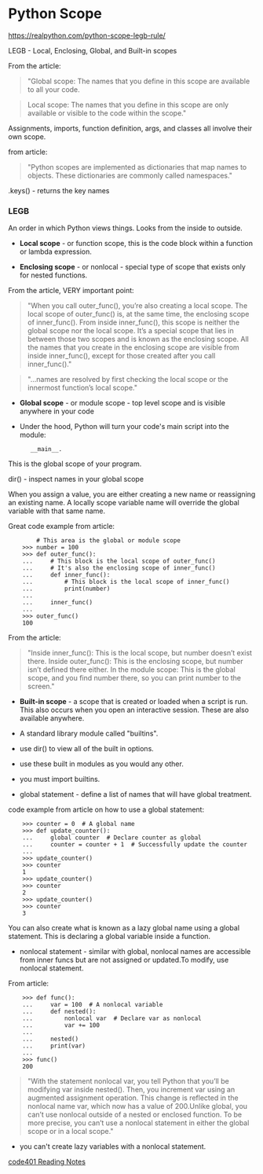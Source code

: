 # Python Scope

https://realpython.com/python-scope-legb-rule/

LEGB - Local, Enclosing, Global, and Built-in scopes

From the article:
> "Global scope: The names that you define in this scope are available to all your code.

> Local scope: The names that you define in this scope are only available or visible to the code within the scope."

Assignments, imports, function definition, args, and classes all involve their own scope.

from article:

> "Python scopes are implemented as dictionaries that map names to objects. These dictionaries are commonly called namespaces."

.keys() - returns the key names

### LEGB

An order in which Python views things. Looks from the inside to outside.

- **Local scope** - or function scope, this is the code block within a function or lambda expression.

- **Enclosing scope** - or nonlocal - special type of scope that exists only for nested functions.

From the article, VERY important point:
> "When you call outer_func(), you’re also creating a local scope. The local scope of outer_func() is, at the same time, the enclosing scope of inner_func(). From inside inner_func(), this scope is neither the global scope nor the local scope. It’s a special scope that lies in between those two scopes and is known as the enclosing scope. All the names that you create in the enclosing scope are visible from inside inner_func(), except for those created after you call inner_func()."

> "...names are resolved by first checking the local scope or the innermost function’s local scope."

- **Global scope** - or module scope - top level scope and is visible anywhere in your code

- Under the hood, Python will turn your code's main script into the module:

         __main__. 


This is the global scope of your program.

dir() - inspect names in your global scope

When you assign a value, you are either creating a new name or reassigning an existing name. A locally scope variable name will override the global variable with that same name.

Great code example from article:

            # This area is the global or module scope
        >>> number = 100
        >>> def outer_func():
        ...     # This block is the local scope of outer_func()
        ...     # It's also the enclosing scope of inner_func()
        ...     def inner_func():
        ...         # This block is the local scope of inner_func()
        ...         print(number)
        ...
        ...     inner_func()
        ...
        >>> outer_func()
        100

From the article:

> "Inside inner_func(): This is the local scope, but number doesn’t exist there.
> Inside outer_func(): This is the enclosing scope, but number isn’t defined there either.
> In the module scope: This is the global scope, and you find number there, so you can print number to the screen."


- **Built-in scope** - a scope that is created or loaded when a script is run. This also occurs when you open an interactive session. These are also available anywhere.

- A standard library module called "builtins".

- use dir() to view all of the built in options.

- use these built in modules as you would any other.

- you must import builtins.

- global statement - define a list of names that will have global treatment.

code example from article on how to use a global statement:

        >>> counter = 0  # A global name
        >>> def update_counter():
        ...     global counter  # Declare counter as global
        ...     counter = counter + 1  # Successfully update the counter
        ...
        >>> update_counter()
        >>> counter
        1
        >>> update_counter()
        >>> counter
        2
        >>> update_counter()
        >>> counter
        3

You can also create what is known as a lazy global name using a global statement. This is declaring a global variable inside a function. 

- nonlocal statement - similar with global, nonlocal names are accessible from inner funcs but are not assigned or updated.To modify, use nonlocal statement.

From article:

        >>> def func():
        ...     var = 100  # A nonlocal variable
        ...     def nested():
        ...         nonlocal var  # Declare var as nonlocal
        ...         var += 100
        ...
        ...     nested()
        ...     print(var)
        ...
        >>> func()
        200

> "With the statement nonlocal var, you tell Python that you’ll be modifying var inside nested(). Then, you increment var using an augmented assignment operation. This change is reflected in the nonlocal name var, which now has a value of 200.Unlike global, you can’t use nonlocal outside of a nested or enclosed function. To be more precise, you can’t use a nonlocal statement in either the global scope or in a local scope."

- you can't create lazy variables with a nonlocal statement.

[code401 Reading Notes](../401Python/code401Table.md)